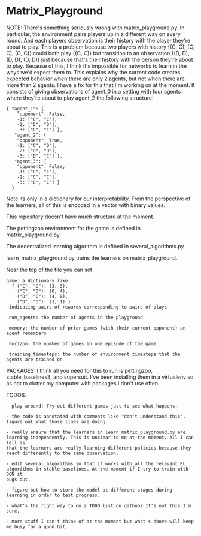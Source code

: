# Matrix_Playground

NOTE: There's something seriously wrong with matrix_playground.py. In particular, the environment pairs players up in a different way on every round. And each players observation is their history with the player they're about to play. This is a problem because two players with history {(C, C), (C, C), (C, C)} could both play {(C, C)} but transition to an observation {(D, D), (D, D), (D, D)} just because that's their history with the person they're about to play. Because of this, I think it's impossible for networks to learn in the ways we'd expect them to. This explains why the current code creates expected behavior when there are only 2 agents, but not when there are more than 2 agents. I have a fix for this that I'm working on at the moment. It consists of giving observations of agent_0 in a setting with four agents where they're about to play agent_2 the following structure:
    
    { "agent_1": {
        "opponent": False,
        -1: ["C", "C"],
        -2: ["D", "D"],
        -3: ["C", "C"] },
       "agent_2": {
        "opponent": True,
        -1: ["C", "D"],
        -2: ["D", "D"],
        -3: ["D", "C"] },
       "agent_3": {
        "opponent": False,
        -1: ["C", "C"],
        -2: ["C", "C"],
        -3: ["C", "C"] }
      }
  
  Note its only in a dictionary for our interpretability. From the perspective of the learners, all of this is encoded in a vector with binary values.
        

This repository doesn't have much structure at the moment.

The pettingzoo environment for the game is defined in matrix_playground.py

The decentralized learning algorithm is defined in several_algorithms.py

learn_matrix_playground.py trains the learners on matrix_playground.

Near the top of the file you can set

    game: a dictionary like
      { ("C", "C"): (3, 3),
        ("C", "D"): (0, 4),
        ("D", "C"): (4, 0),
        ("D", "D"): (1, 1) }
     indicating pairs of rewards corresponding to pairs of plays
     
     num_agents: the number of agents in the playground
     
     memory: the number of prior games (with their current opponent) an agent remembers
     
     horizon: the number of games in one episode of the game
     
     training_timesteps: the number of environment timesteps that the agents are trained on
     
PACKAGES: I think all you need for this to run is pettingzoo, stable_baselines3, and supersuit. I've been installing them in a virtualenv so as not to clutter my computer with packages I don't use often.
     
 
 TODOS:
 
    - play around! Try out different games just to see what happens.
    
    - the code is annotated with comments like "don't understand this". figure out what those lines are doing.
    
    - really ensure that the learners in learn_matrix_playground.py are learning independently. This is unclear to me at the moment. All I can tell is
    that the learners are really learning different policies because they react differently to the same observation.
    
    - edit several_algorithms so that it works with all the relevant RL algorithms in stable baselines. At the moment if I try to train with DQN it
    bugs out.
    
    - figure out how to store the model at different stages during learning in order to test progress.
    
    - what's the right way to do a TODO list on github? It's not this I'm sure.
    
    - more stuff I can't think of at the moment but what's above will keep me busy for a good bit.
